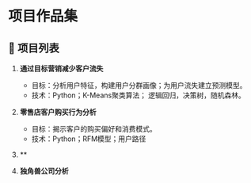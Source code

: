 # 项目作品集

## 📕 项目列表

1. **通过目标营销减少客户流失**
   - 目标：分析用户特征，构建用户分群画像；为用户流失建立预测模型。
   - 技术：Python；K-Means聚类算法； 逻辑回归，决策树，随机森林。
   
   
2. **零售店客户购买行为分析**
   - 目标：揭示客户的购买偏好和消费模式。
   - 技术：Python；RFM模型；用户路径
5. **
6. **独角兽公司分析**
